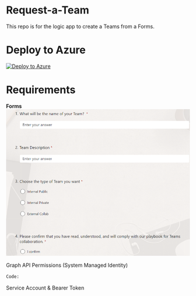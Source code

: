 # Request-a-Team
This repo is for the logic app to create a Teams from a Forms.

# Deploy to Azure
[![Deploy to Azure](https://aka.ms/deploytoazurebutton)](https://portal.azure.com/#create/Microsoft.Template/uri/https%3A%2F%2Fraw.githubusercontent.com%2FSandro-Bachmann%2FRequest-a-Team%2Fmain%2FTemplate.json)

# Requirements

**Forms**
![alt text](https://github.com/sandro-bachmann/request-a-team/blob/main/docs/forms.png?raw=true)

Graph API Permissions (System Managed Identity) 
```python
Code: 
```

Service Account & Bearer Token
